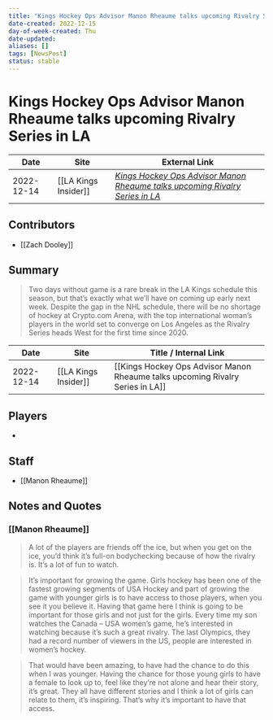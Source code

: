 ```yaml
---
title: "Kings Hockey Ops Advisor Manon Rheaume talks upcoming Rivalry Series in LA"
date-created: 2022-12-15
day-of-week-created: Thu
date-updated: 
aliases: []
tags: [NewsPost]
status: stable
---
```


# Kings Hockey Ops Advisor Manon Rheaume talks upcoming Rivalry Series in LA

| Date       | Site                 | External Link                                                                                                                                                                                     |
| ---------- | -------------------- | ------------------------------------------------------------------------------------------------------------------------------------------------------------------------------------------------- |
| 2022-12-14 | [[LA Kings Insider]] | [*Kings Hockey Ops Advisor Manon Rheaume talks upcoming Rivalry Series in LA*](https://lakingsinsider.com/2022/12/14/kings-hockey-ops-advisor-manon-rheaume-talks-upcoming-rivalry-series-in-la/) |

## Contributors
- [[Zach Dooley]]

## Summary
> Two days without game is a rare break in the LA Kings schedule this season, but that’s exactly what we’ll have on coming up early next week. Despite the gap in the NHL schedule, there will be no shortage of hockey at Crypto.com Arena, with the top international woman’s players in the world set to converge on Los Angeles as the Rivalry Series heads West for the first time since 2020.

| Date       | Site                 | Title / Internal Link                                                          |
| ---------- | -------------------- | ------------------------------------------------------------------------------ |
| 2022-12-14 | [[LA Kings Insider]] | [[Kings Hockey Ops Advisor Manon Rheaume talks upcoming Rivalry Series in LA]] |

## Players
- 

## Staff
- [[Manon Rheaume]]

## Notes and Quotes
### [[Manon Rheaume]]
> A lot of the players are friends off the ice, but when you get on the ice, you’d think it’s full-on bodychecking because of how the rivalry is. It’s a lot of fun to watch.

> It’s important for growing the game. Girls hockey has been one of the fastest growing segments of USA Hockey and part of growing the game with younger girls is to have access to those players, when you see it you believe it. Having that game here I think is going to be important for those girls and not just for the girls. Every time my son watches the Canada – USA women’s game, he’s interested in watching because it’s such a great rivalry. The last Olympics, they had a record number of viewers in the US, people are interested in women’s hockey.

> That would have been amazing, to have had the chance to do this when I was younger. Having the chance for those young girls to have a female to look up to, feel like they’re not alone and hear their story, it’s great. They all have different stories and I think a lot of girls can relate to them, it’s inspiring. That’s why it’s important to have that access.
